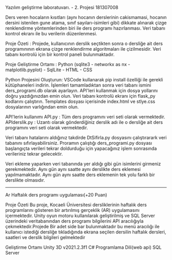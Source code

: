 Yazılım geliştirme laboratuvarı. - 2. Projesi 181307008

Ders veren hocaların kısıtları (aynı hocanın derslerinin cakismamasi, hocanın dersini
istenilen gune atama, sınıf sayıları-isimleri gibi) dikkate alınarak çizge renklendirme
yöntemlerinden biri ile ders programı hazırlanması. Veri tabanı kontrol ekranı ile bu verilerin düzenlenmesi.

Proje Özeti : Projede, kullanıcının derslik seçtikten sonra o dersliğe ait ders programınının ekrana çizge renklendirme algoritmaları ile çizilmesidir. Veri tabanı kontrolü için bir kontrol paneli bulunmaktadır.

Proje Geliştirme Ortamı : Python (sqlite3 - networkx as nx - matplotlib.pyplot) - SqlLite - HTML - CSS

Python Projesini Oluşturun: VSCode kullanarak pip install özelliği ile gerekli kütüphaneleri indirin. İşlemleri tamamladıktan sonra veri tabanı ismini ders_programi.db olarak ayarlayın. API'leri kullanmak için dosya yollarını doğru yazdığınızdan emin olun. Veri tabanı kontrolü ekranı için flask_py kodlarını çalıştırın. Templates dosyası içerisinde index.html ve stlye.css dosyalarının varlığından emin olun.

API'lerin kullanımı
API.py : Tüm ders programını veri seti olarak vermektedir.
APIderslik.py : Uzantı olarak gönderdiğiniz derslik adı ile o dersliğe ait ders programını veri seti olarak vermektedir.

Veri tabanı hatalarını aldığınız takdirde DtSifirla.py dosyasını çalıştırarark veri tabanını sıfırlayabilirsiniz. Proramın çalıştığı ders_programi.py dosyası başlangıçta verileri tekrar doldurduğu için yapacağınız işlem sonrasında verileriniz tekrar gelecektir. 

Veri ekleme yaparken veri tabanında yer aldığı gibi gün isimlerini girmeniz gerekmektedir. Aynı gün aynı saatte aynı derslikte ders eklemesi yapılmamaktadır. Aynı gün aynı saatte ders eklemenin tek yolu farklı bir derslikte olmasıdır.

-------------------------------------------------------------------------------------------------------------------------------------------------------------------------------------------------------------------------------------------------------
Ar Haftalık ders programı uygulaması(+20 Puan)

Proje Özeti 
Bu proje, Kocaeli Üniversitesi dersliklerinin haftalık ders programlarını gösteren bir artırılmış gerçeklik (AR) uygulamasını içermektedir. Unity oyun motoru kullanılarak geliştirilmiş ve SQL Server üzerindeki veritabanından ders programı bilgilerini API aracılığıyla çekmektedir.Projede Bir adet side bar bulunmaktadır bu menü aracılığı ile kullanıcı istediği dersliğe tıkladığında ekrana seçilen dersilin haftalık dersleri, saatleri ve derslik bilgileri gelmektedir 

Geliştirme Ortamı
Unity 3D v2021.2.3f1
C# Programlama Dili(web api)
SQL Server
